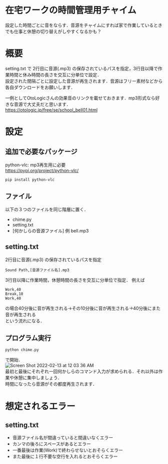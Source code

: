 # 在宅ワークの時間管理用チャイム
設定した時間ごとに音をならす．音源をチャイムにすれば家で作業しているときでも仕事と休憩の切り替えがしやすくなるかも？

# 概要
setting.txt で 2行目に音源(.mp3) の保存されているパスを指定，3行目以降で作業時間と休み時間の長さを交互に分単位で設定．<br/>
設定された間隔ごとに設定した音源が再生されます．音源はフリー素材などから各自ダウンロードをお願いします．

一例としてOtoLogicさんの効果音のリンクを載せておきます．mp3形式なら好きな音源で大丈夫だと思います．
https://otologic.jp/free/se/school_bell01.html

# 設定
## 追加で必要なパッケージ
python-vlc: mp3再生用に必要<br/>
https://pypi.org/project/python-vlc/ <br/>
```
pip install python-vlc
```

## ファイル
以下の３つのファイルを同じ階層に置く．
- chime.py
- setting.txt
- [何かしらの音源ファイル] 例 bell.mp3

## setting.txt
2行目に音源(.mp3) の保存されているパスを指定
```
Sound Path,[音源ファイル名].mp3
```
3行目以降に作業時間，休憩時間の長さを交互に分単位で指定．
例えば
```
Work,40
Break,10
Work,40
```
の場合40分後に音が再生される->その10分後に音が再生される->40分後にまた音が再生される<br/>
という流れになる．

## プログラム実行
```
python chime.py
```
で開始．<br/>
![Screen Shot 2022-02-13 at 12 03 36 AM](https://user-images.githubusercontent.com/99575549/153745771-fb3fb92b-aa16-4952-9f85-404f1b781056.png)</br>
最初と最後にそれぞれ一回何かしらのコマンド入力が求められる．それ以外は作業や休憩に集中しましょう．<br/>
時間になったら音源がその都度再生されます．

# 想定されるエラー
## setting.txt
- 音源ファイル名が間違っていると間違いなくエラー
- カンマの後ろにスペースがあるとエラー
- 一番最後は作業(Work)で終わらせないとおそらくエラー
- また最後に１行不要な空行を入れるとおそらくエラー
